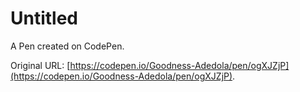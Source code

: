 # Untitled

A Pen created on CodePen.

Original URL: [https://codepen.io/Goodness-Adedola/pen/ogXJZjP](https://codepen.io/Goodness-Adedola/pen/ogXJZjP).

